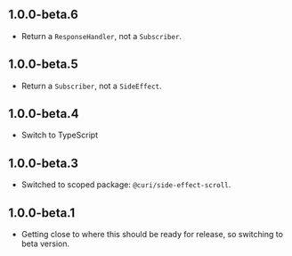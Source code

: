 ## 1.0.0-beta.6

* Return a `ResponseHandler`, not a `Subscriber`.

## 1.0.0-beta.5

* Return a `Subscriber`, not a `SideEffect`.

## 1.0.0-beta.4

* Switch to TypeScript

## 1.0.0-beta.3

* Switched to scoped package: `@curi/side-effect-scroll`.

## 1.0.0-beta.1

* Getting close to where this should be ready for release, so switching to beta version.
